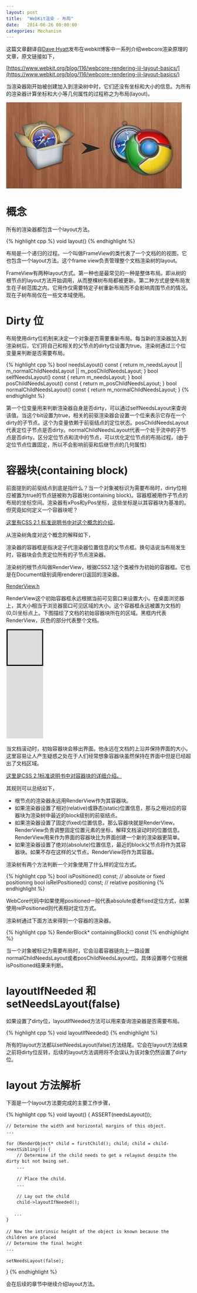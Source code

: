 ```yaml
---
layout: post
title:  "WebKit渲染 - 布局"
date:   2014-06-26 00:00:00
categories: Mechanism
---
```


这篇文章翻译自[Dave Hyatt](http://en.wikipedia.org/wiki/Dave_Hyatt)发布在webkit博客中一系列介绍webcore渲染原理的文章，原文链接如下，

[https://www.webkit.org/blog/116/webcore-rendering-iii-layout-basics/](https://www.webkit.org/blog/116/webcore-rendering-iii-layout-basics/)

当渲染器刚开始被创建加入到渲染树中时，它们还没有坐标和大小的信息。为所有的渲染器计算坐标和大小等几何属性的过程称之为布局(layout)。

![webkit](/assets/images/posts/webkit.jpg)

<!--more-->

# 概念

所有的渲染器都包含一个layout方法。

{% highlight cpp %}
void layout()
{% endhighlight %}

布局是一个递归的过程。一个叫做FrameView的类代表了一个文档的的视图，它也包含一个layout方法。这个frame view负责管理整个文档渲染树的layout。  

FrameView有两种layout方式。第一种也是最常见的一种是整体布局。即从树的根节点的layout方法开始调用，从而整棵树布局都被更新。第二种方式是使布局发生在子树范围之内。它用作仅需要特定子树重新布局而不会影响周围节点的情况。现在子树布局仅在一些文本域使用。

# Dirty 位

布局使用dirty位机制来决定一个对象是否需要重新布局。每当新的渲染器加入到渲染树后，它们将自己和相关的父节点的dirty位设置为true。渲染树通过三个位变量来判断是否需要布局。

{% highlight cpp %}
bool needsLayout() const { return m_needsLayout || m_normalChildNeedsLayout ||
                                  m_posChildNeedsLayout; }
bool selfNeedsLayout() const { return m_needsLayout; }
bool posChildNeedsLayout() const { return m_posChildNeedsLayout; }
bool normalChildNeedsLayout() const { return m_normalChildNeedsLayout; }
{% endhighlight %}

第一个位变量用来判断渲染器自身是否dirty，可以通过selfNeedsLayout来查询该值。当这个bit设置为true，相关的前驱渲染器会设置一个位来表示它存在一个dirty的子节点。这个为变量依赖于前驱结点的定位状态。posChildNeedsLayout代表定位子节点是否dirty。normalChildNeedsLayout代表一个处于流中的子节点是否dirty。区分定位节点和流中的节点，可以优化定位节点的布局过程。(由于定位节点位置固定，所以不会影响前驱和后继节点的几何属性)

# 容器块(containing block)

前面提到的前驱结点到底是指什么？当一个对象被标识为需要布局时，dirty位相应被置为true的节点链被称为容器块(containing block)。容器框被用作子节点的布局的坐标空间。渲染器有xPos和yPos坐标，这些坐标是以其容器块为基准的。但究竟如何定义一个容器块呢？

[这里有CSS 2.1 标准说明书中对这个概念的介绍](http://www.w3.org/TR/CSS21/visuren.html#containing-block)。

从渲染树角度对这个概念的解释如下，

渲染器的容器框是指决定子代渲染器位置信息的父节点框。换句话说当布局发生时，容器块会负责定位所有的子节点渲染器。

渲染树的根节点叫做RenderView，根据CSS2.1这个类被作为初始的容器框。它也是在Document级别调用renderer()返回的渲染器。

[RenderView.h](http://trac.webkit.org/browser/trunk/Source/WebCore/rendering/RenderView.h)

RenderView这个初始容器框永远根据当前可见窗口来设置大小。在桌面浏览器上，其大小相当于浏览器窗口可见区域的大小。这个容器框永远被置为文档的(0,0)坐标点上。下图描绘了文档的初始容器块所在的区域。黑框内代表RenderView，灰色的部分代表整个文档。

![RenderView](/assets/images/posts/renderview.jpg)

当文档滚动时，初始容器块会移出界面。他永远在文档的上沿并保持界面的大小。这里容易让人产生疑惑之处在于人们经常想象容器块虽然保持在界面中但是已经超出了文档区域。

[这里是CSS 2.1标准说明书中对容器块的详细介绍。](http://www.w3.org/TR/CSS21/visudet.html#containing-block-details)

其规则可以总结如下，

+   根节点的渲染器永远用RenderView作为其容器块。
+   如果渲染器设置了相对(relative)或静态(static)位置信息，那与之相对应的容器块为渲染树中最近的block级别的前驱结点。
+   如果渲染器设置了固定(fixed)位置信息，那么容器块就是RenderView。RenderView负责调整固定位置元素的坐标，解释文档滚动时的位置信息。RenderView用来作为界面的容器块比为界面创建一个新的渲染器更简单。
+   如果渲染器设置了绝对(absolute)位置信息，最近的block父节点将作为其容器块。如果不存在这样的父节点，RenderView将作为其容器。

渲染树有两个方法判断一个对象使用了什么样的定位方式。

{% highlight cpp %}
bool isPositioned() const;   // absolute or fixed positioning
bool isRelPositioned() const;  // relative positioning
{% endhighlight %}

WebCore代码中如果使用positioned一般代表absolute或者fixed定位方式，如果使用relPositioned则代表相对定位方式。

渲染树通过下面方法来得到一个容器的渲染器。

{% highlight cpp %}
RenderBlock* containingBlock() const
{% endhighlight %}

当一个对象被标记为需要布局时，它会沿着容器链向上一路设置normalChildNeedsLayout或者posChildNeedsLayout位。具体设置哪个位根据isPositioned结果来判断。

# layoutIfNeeded 和 setNeedsLayout(false)

如果设置了dirty位，layoutIfNeeded方法可以用来查询渲染器是否需要布局。

{% highlight cpp %}
void layoutIfNeeded()
{% endhighlight %}

所有的layout方法都以setNeedsLayout(false)方法结尾。它会在layout方法结束之前将dirty位反转，后续的layout方法调用将不会误认为该对象仍然设置了dirty位。

# layout 方法解析

下面是一个layout方法要完成的主要工作步骤，

{% highlight cpp %}
void layout()
{
    ASSERT(needsLayout());

    // Determine the width and horizontal margins of this object.
    ...

    for (RenderObject* child = firstChild(); child; child = child->nextSibling()) {
        // Determine if the child needs to get a relayout despite the dirty bit not being set.
        ...

        // Place the child.
        ...

        // Lay out the child
        child->layoutIfNeeded();

       ...
    }

    // Now the intrinsic height of the object is known because the children are placed
    // Determine the final height
    ...

    setNeedsLayout(false);
}
{% endhighlight %}

会在后续的章节中继续介绍layout方法。